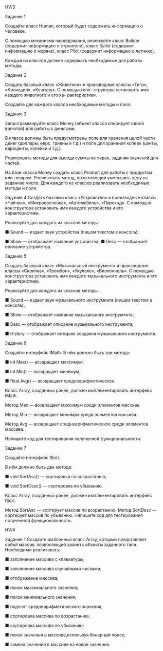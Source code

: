 HW3

Задание 1

Создайте класс Human, который будет содержать информацию о человеке.

С помощью механизма наследования, реализуйте класс Builder (содержит информацию о строителе), класс Sailor (содержит информацию о моряке), класс Pilot (содержит информацию о летчике).

Каждый из классов должен содержать необходимые для работы методы.

Задание 2

Создать базовый класс «Животное» и производные классы «Тигр», «Крокодил», «Кенгуру». С помощью кон- структора установить имя каждого животного и его ха- рактеристики.

Создайте для каждого класса необходимые методы и поля.

Задание 3

Запрограммируйте класс Money (объект класса оперирует одной валютой) для работы с деньгами.

В классе должны быть предусмотрены поле для хранения целой части денег (доллары, евро, гривны и т.д.) и поле для хранения копеек (центы, евроценты, копейки и т.д.).

Реализовать методы для вывода суммы на экран, задания значений для частей.

На базе класса Money создать класс Product для работы с продуктом или товаром. Реализовать метод, позволяющий уменьшить цену на заданное число.
Для каждого из классов реализовать необходимые методы и поля.

Задание 4
Создать базовый класс «Устройство» и производные классы «Чайник», «Микроволновка», «Автомобиль», «Пароход». С помощью конструктора установить имя каждого устройства и его характеристики.

Реализуйте для каждого из классов методы:

■ Sound — издает звук устройства (пишем текстом в консоль);

■ Show — отображает название устройства; ■ Desc — отображает описание устройства.

Задание 5

Создать базовый класс «Музыкальный инструмент» и производные классы «Скрипка», «Тромбон», «Укулеле», «Виолончель». С помощью конструктора установить имя каждого музыкального инструмента и его характеристики.

Реализуйте для каждого из классов методы:

■ Sound — издает звук музыкального инструмента (пишем текстом в консоль);

■ Show — отображает название музыкального инструмента;

■ Desc — отображает описание музыкального инструмента;

■ History — отображает историю создания музыкального инструмента.

Задание 6

Создайте интерфейс IMath. В нём должно быть три метода:

■ int Max() — возвращает максимум;

■ int Min() — возвращает минимум;

■ float Avg() — возвращает среднеарифметическое.

Класс Array, созданный ранее, должен имплементировать интерфейс IMath.

Метод Max — возвращает максимум среди элементов массива.

Метод Min — возвращает минимум среди элементов массива.

Метод Avg — возвращает среднеарифметическое среди элементов массива.

Напишите код для тестирования полученной функциональности.

Задание 7

Создайте интерфейс ISort. 

В нём должно быть два метода:

■ void SortAsc() — сортировка по возрастанию;

■ void SortDesc() — сортировка по убыванию.

Класс Array, созданный ранее, должен имплементировать интерфейс ISort.

Метод SortAsc — сортирует массив по возрастанию. Метод SortDesc — сортирует массив по убыванию. Напишите код для тестирования полученной функциональности.

HW4

Задание 1
Создайте шаблонный класс Array, который представляет собой массив, позволяющий хранить объекты заданного типа. Необходимо реализовать:

■ заполнение массива с клавиатуры;

■ заполнение массива случайными числами;

■ отображение массива;

■ поиск максимального значения;

■ поиск минимального значения;

■ подсчет среднеарифметического значения;

■ сортировка массива по возрастанию;

■ сортировка массива по убыванию;

■ поиск значения в массиве,используя бинарный поиск;

■ замена значения в массиве на новое значение.
